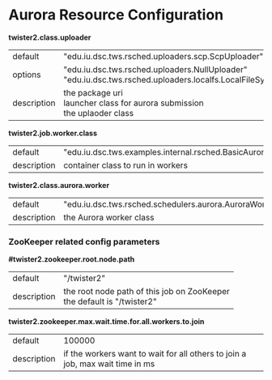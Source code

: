 # Aurora Resource Configuration



**twister2.class.uploader**
<table><tr><td>default</td><td>"edu.iu.dsc.tws.rsched.uploaders.scp.ScpUploader"</td><tr><td>options</td><td>"edu.iu.dsc.tws.rsched.uploaders.NullUploader"<br/>"edu.iu.dsc.tws.rsched.uploaders.localfs.LocalFileSystemUploader"</td><tr><td>description</td><td>the package uri<br/>launcher class for aurora submission<br/>the uplaoder class</td></table>

**twister2.job.worker.class**
<table><tr><td>default</td><td>"edu.iu.dsc.tws.examples.internal.rsched.BasicAuroraContainer"</td><tr><td>description</td><td>container class to run in workers</td></table>

**twister2.class.aurora.worker**
<table><tr><td>default</td><td>"edu.iu.dsc.tws.rsched.schedulers.aurora.AuroraWorkerStarter"</td><tr><td>description</td><td>the Aurora worker class</td></table>

### ZooKeeper related config parameters
**#twister2.zookeeper.root.node.path**
<table><tr><td>default</td><td>"/twister2"</td><tr><td>description</td><td>the root node path of this job on ZooKeeper<br/>the default is "/twister2"</td></table>

**twister2.zookeeper.max.wait.time.for.all.workers.to.join**
<table><tr><td>default</td><td>100000</td><tr><td>description</td><td>if the workers want to wait for all others to join a job, max wait time in ms</td></table>

